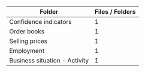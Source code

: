 | Folder                        |   Files / Folders |
|-------------------------------|-------------------|
| Confidence indicators         |                 1 |
| Order books                   |                 1 |
| Selling prices                |                 1 |
| Employment                    |                 1 |
| Business situation - Activity |                 1 |